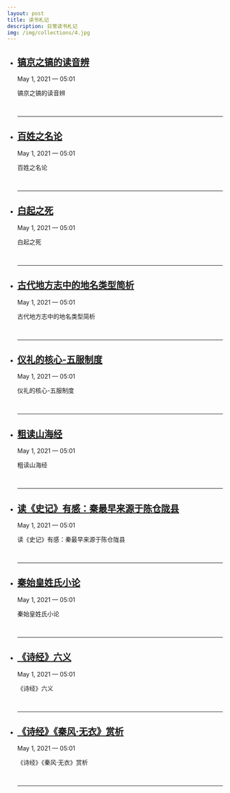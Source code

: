 ```yaml
---
layout: post
title: 读书札记
description: 日常读书札记
img: /img/collections/4.jpg
---
```


<ul class="post-list">
    <li>
        <h2><a class="post-title" href="/2021/05/01/%E9%95%90%E4%BA%AC%E4%B9%8B%E9%95%90%E7%9A%84%E8%AF%BB%E9%9F%B3%E8%BE%A8.html">镐京之镐的读音辨</a></h2>
        <p class="post-meta">May 1, 2021 — 05:01</p>
        <p>镐京之镐的读音辨</p>
        <br>
        <hr>
    </li>
    <li>
        <h2><a class="post-title" href="/2021/05/01/%E7%99%BE%E5%A7%93%E4%B9%8B%E5%90%8D%E8%AE%BA.html">百姓之名论</a></h2>
        <p class="post-meta">May 1, 2021 — 05:01</p>
        <p>百姓之名论</p>
        <br>
        <hr>
    </li>
    <li>
        <h2><a class="post-title" href="/2021/05/01/%E7%99%BD%E8%B5%B7%E4%B9%8B%E6%AD%BB.html">白起之死</a></h2>
        <p class="post-meta">May 1, 2021 — 05:01</p>
        <p>白起之死</p>
        <br>
        <hr>
    </li>
    <li>
        <h2><a class="post-title" href="/2021/05/01/%E5%8F%A4%E4%BB%A3%E5%9C%B0%E6%96%B9%E5%BF%97%E4%B8%AD%E7%9A%84%E5%9C%B0%E5%90%8D%E7%B1%BB%E5%9E%8B%E7%AE%80%E6%9E%90.html">古代地方志中的地名类型简析</a></h2>
        <p class="post-meta">May 1, 2021 — 05:01</p>
        <p>古代地方志中的地名类型简析</p>
        <br>
        <hr>
    </li>
    <li>
        <h2><a class="post-title" href="/2021/05/01/%E4%BB%AA%E7%A4%BC%E7%9A%84%E6%A0%B8%E5%BF%83-%E4%BA%94%E6%9C%8D%E5%88%B6%E5%BA%A6.html">仪礼的核心-五服制度</a></h2>
        <p class="post-meta">May 1, 2021 — 05:01</p>
        <p>仪礼的核心-五服制度</p>
        <br>
        <hr>
    </li>
    <li>
        <h2><a class="post-title" href="/2021/05/01/%E7%B2%97%E8%AF%BB%E5%B1%B1%E6%B5%B7%E7%BB%8F.html">粗读山海经</a></h2>
        <p class="post-meta">May 1, 2021 — 05:01</p>
        <p>粗读山海经</p>
        <br>
        <hr>
    </li>
    <li>
        <h2><a class="post-title" href="/2021/05/01/%E7%A7%A6%E6%9C%80%E6%97%A9%E6%9D%A5%E6%BA%90%E4%BA%8E%E9%99%88%E4%BB%93%E9%99%87%E5%8E%BF.html">读《史记》有感：秦最早来源于陈仓陇县</a></h2>
        <p class="post-meta">May 1, 2021 — 05:01</p>
        <p>读《史记》有感：秦最早来源于陈仓陇县</p>
        <br>
        <hr>
    </li>
    <li>
        <h2><a class="post-title" href="/2021/05/01/%E7%A7%A6%E5%A7%8B%E7%9A%87%E5%A7%93%E6%B0%8F%E5%B0%8F%E8%AE%BA.html">秦始皇姓氏小论</a></h2>
        <p class="post-meta">May 1, 2021 — 05:01</p>
        <p>秦始皇姓氏小论</p>
        <br>
        <hr>
    </li>
    <li>
        <h2><a class="post-title" href="/2021/05/01/%E8%AF%97%E7%BB%8F-%E5%85%AD%E4%B9%89.html">《诗经》六义</a></h2>
        <p class="post-meta">May 1, 2021 — 05:01</p>
        <p>《诗经》六义</p>
        <br>
        <hr>
    </li>
    <li>
        <h2><a class="post-title" href="/2021/05/01/%E8%AF%97%E7%BB%8F-%E7%A7%A6%E9%A3%8E-%E6%97%A0%E8%A1%A3-%E8%B5%8F%E6%9E%90.html">《诗经》《秦风·无衣》赏析</a></h2>
        <p class="post-meta">May 1, 2021 — 05:01</p>
        <p>《诗经》《秦风·无衣》赏析</p>
        <br>
        <hr>
    </li>
</ul>